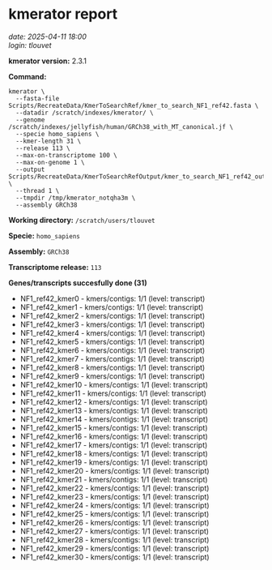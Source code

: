 # kmerator report
*date: 2025-04-11 18:00*  
*login: tlouvet*

**kmerator version:** 2.3.1

**Command:**

```
kmerator \
  --fasta-file Scripts/RecreateData/KmerToSearchRef/kmer_to_search_NF1_ref42.fasta \
  --datadir /scratch/indexes/kmerator/ \
  --genome /scratch/indexes/jellyfish/human/GRCh38_with_MT_canonical.jf \
  --specie homo_sapiens \
  --kmer-length 31 \
  --release 113 \
  --max-on-transcriptome 100 \
  --max-on-genome 1 \
  --output Scripts/RecreateData/KmerToSearchRefOutput/kmer_to_search_NF1_ref42_output \
  --thread 1 \
  --tmpdir /tmp/kmerator_notqha3m \
  --assembly GRCh38
```

**Working directory:** `/scratch/users/tlouvet`

**Specie:** `homo_sapiens`

**Assembly:** `GRCh38`

**Transcriptome release:** `113`

**Genes/transcripts succesfully done (31)**

- NF1_ref42_kmer0 - kmers/contigs: 1/1 (level: transcript)
- NF1_ref42_kmer1 - kmers/contigs: 1/1 (level: transcript)
- NF1_ref42_kmer2 - kmers/contigs: 1/1 (level: transcript)
- NF1_ref42_kmer3 - kmers/contigs: 1/1 (level: transcript)
- NF1_ref42_kmer4 - kmers/contigs: 1/1 (level: transcript)
- NF1_ref42_kmer5 - kmers/contigs: 1/1 (level: transcript)
- NF1_ref42_kmer6 - kmers/contigs: 1/1 (level: transcript)
- NF1_ref42_kmer7 - kmers/contigs: 1/1 (level: transcript)
- NF1_ref42_kmer8 - kmers/contigs: 1/1 (level: transcript)
- NF1_ref42_kmer9 - kmers/contigs: 1/1 (level: transcript)
- NF1_ref42_kmer10 - kmers/contigs: 1/1 (level: transcript)
- NF1_ref42_kmer11 - kmers/contigs: 1/1 (level: transcript)
- NF1_ref42_kmer12 - kmers/contigs: 1/1 (level: transcript)
- NF1_ref42_kmer13 - kmers/contigs: 1/1 (level: transcript)
- NF1_ref42_kmer14 - kmers/contigs: 1/1 (level: transcript)
- NF1_ref42_kmer15 - kmers/contigs: 1/1 (level: transcript)
- NF1_ref42_kmer16 - kmers/contigs: 1/1 (level: transcript)
- NF1_ref42_kmer17 - kmers/contigs: 1/1 (level: transcript)
- NF1_ref42_kmer18 - kmers/contigs: 1/1 (level: transcript)
- NF1_ref42_kmer19 - kmers/contigs: 1/1 (level: transcript)
- NF1_ref42_kmer20 - kmers/contigs: 1/1 (level: transcript)
- NF1_ref42_kmer21 - kmers/contigs: 1/1 (level: transcript)
- NF1_ref42_kmer22 - kmers/contigs: 1/1 (level: transcript)
- NF1_ref42_kmer23 - kmers/contigs: 1/1 (level: transcript)
- NF1_ref42_kmer24 - kmers/contigs: 1/1 (level: transcript)
- NF1_ref42_kmer25 - kmers/contigs: 1/1 (level: transcript)
- NF1_ref42_kmer26 - kmers/contigs: 1/1 (level: transcript)
- NF1_ref42_kmer27 - kmers/contigs: 1/1 (level: transcript)
- NF1_ref42_kmer28 - kmers/contigs: 1/1 (level: transcript)
- NF1_ref42_kmer29 - kmers/contigs: 1/1 (level: transcript)
- NF1_ref42_kmer30 - kmers/contigs: 1/1 (level: transcript)
